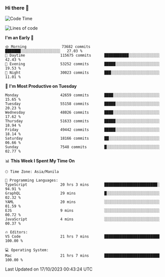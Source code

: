 ### Hi there 👋

<!--START_SECTION:waka-->
![Code Time](http://img.shields.io/badge/Code%20Time-4%2C429%20hrs%2031%20mins-blue)

![Lines of code](https://img.shields.io/badge/From%20Hello%20World%20I%27ve%20Written-106.0%20million%20lines%20of%20code-blue)

**I'm an Early 🐤** 

```text
🌞 Morning                73682 commits       ███████░░░░░░░░░░░░░░░░░░   27.03 % 
🌆 Daytime                115675 commits      ███████████░░░░░░░░░░░░░░   42.43 % 
🌃 Evening                53252 commits       █████░░░░░░░░░░░░░░░░░░░░   19.53 % 
🌙 Night                  30023 commits       ███░░░░░░░░░░░░░░░░░░░░░░   11.01 % 
```
📅 **I'm Most Productive on Tuesday** 

```text
Monday                   42659 commits       ████░░░░░░░░░░░░░░░░░░░░░   15.65 % 
Tuesday                  55158 commits       █████░░░░░░░░░░░░░░░░░░░░   20.23 % 
Wednesday                48026 commits       ████░░░░░░░░░░░░░░░░░░░░░   17.62 % 
Thursday                 51633 commits       █████░░░░░░░░░░░░░░░░░░░░   18.94 % 
Friday                   49442 commits       █████░░░░░░░░░░░░░░░░░░░░   18.14 % 
Saturday                 18166 commits       ██░░░░░░░░░░░░░░░░░░░░░░░   06.66 % 
Sunday                   7548 commits        █░░░░░░░░░░░░░░░░░░░░░░░░   02.77 % 
```


📊 **This Week I Spent My Time On** 

```text
🕑︎ Time Zone: Asia/Manila

💬 Programming Languages: 
TypeScript               20 hrs 3 mins       ████████████████████████░   94.91 % 
GraphQL                  29 mins             █░░░░░░░░░░░░░░░░░░░░░░░░   02.32 % 
YAML                     20 mins             ░░░░░░░░░░░░░░░░░░░░░░░░░   01.59 % 
EJS                      9 mins              ░░░░░░░░░░░░░░░░░░░░░░░░░   00.72 % 
JavaScript               4 mins              ░░░░░░░░░░░░░░░░░░░░░░░░░   00.37 % 

🔥 Editors: 
VS Code                  21 hrs 7 mins       █████████████████████████   100.00 % 

💻 Operating System: 
Mac                      21 hrs 7 mins       █████████████████████████   100.00 % 
```


 Last Updated on 17/10/2023 00:43:24 UTC
<!--END_SECTION:waka-->


<!--
**rad182/rad182** is a ✨ _special_ ✨ repository because its `README.md` (this file) appears on your GitHub profile.

Here are some ideas to get you started:

- 🔭 I’m currently working on ...
- 🌱 I’m currently learning ...
- 👯 I’m looking to collaborate on ...
- 🤔 I’m looking for help with ...
- 💬 Ask me about ...
- 📫 How to reach me: ...
- 😄 Pronouns: ...
- ⚡ Fun fact: ...
-->
